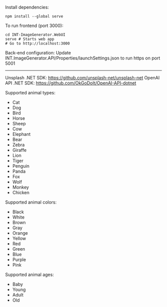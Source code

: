 Install dependencies:
```
npm install --global serve
```

To run frontend (port 3000):
```
cd INT-ImageGenerator.WebUI
serve # Starts web app
# Go to http://localhost:3000
```

Back-end configuration:
Update INT.ImageGenerator.API/Properties/launchSettings.json to run https on port 5001

-----

Unsplash .NET SDK: https://github.com/unsplash-net/unsplash-net
OpenAI API .NET SDK: https://github.com/OkGoDoIt/OpenAI-API-dotnet

Supported animal types:
- Cat
- Dog
- Bird
- Horse
- Sheep
- Cow
- Elephant
- Bear
- Zebra
- Giraffe
- Lion
- Tiger
- Penguin
- Panda
- Fox
- Wolf
- Monkey
- Chicken

Supported animal colors:
- Black
- White
- Brown
- Gray
- Orange
- Yellow
- Red
- Green
- Blue
- Purple
- Pink

Supported animal ages:
- Baby
- Young
- Adult
- Old
